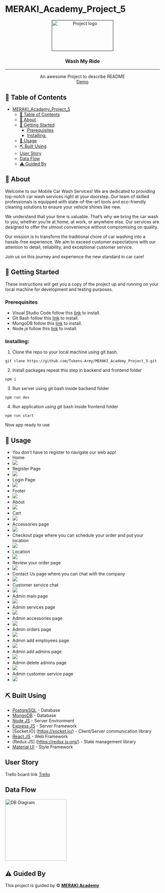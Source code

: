 # MERAKI_Academy_Project_5

<p align="center">
<a href="" target="_blank" rel="noopener noreferrer">
 <img width="200px" height="100px" src="./photos/logo.png" alt="Project logo">
 </a>
</p>

<h3 align="center">Wash My Ride
</h3>

---

<p align="center"> An awesome Project to describe README 
    <br> 
<a href='https://652714b9c634f2238705857d--fanciful-twilight-37d544.netlify.app/'>Demo</a>
    <br> 
</p>

## 📝 Table of Contents

- [MERAKI\_Academy\_Project\_5](#meraki_academy_project_5)
  - [📝 Table of Contents](#-table-of-contents)
  - [🧐 About ](#-about-)
  - [🏁 Getting Started ](#-getting-started-)
    - [Prerequisites](#prerequisites)
    - [Installing:](#installing)
  - [🎈 Usage ](#-usage-)
  - [⛏️ Built Using ](#️-built-using-)
  - [User Story ](#user-story-)
  - [Data Flow ](#data-flow-)
  - [⚠️ Guided By ](#️-guided-by-)

## 🧐 About <a name = "about"></a>

Welcome to our Mobile Car Wash Services! We are dedicated to providing top-notch car wash services right at your doorstep. Our team of skilled professionals is equipped with state-of-the-art tools and eco-friendly cleaning solutions to ensure your vehicle shines like new.

We understand that your time is valuable. That’s why we bring the car wash to you, whether you’re at home, at work, or anywhere else. Our services are designed to offer the utmost convenience without compromising on quality.

Our mission is to transform the traditional chore of car washing into a hassle-free experience. We aim to exceed customer expectations with our attention to detail, reliability, and exceptional customer service.

Join us on this journey and experience the new standard in car care!

## 🏁 Getting Started <a name = "getting_started"></a>

These instructions will get you a copy of the project up and running on your local machine for development and testing purposes.

### Prerequisites

- Visual Studio Code follow this <a href='https://code.visualstudio.com/download'>link</a> to install.
- Git Bash follow this <a href='https://git-scm.com/downloads'>link</a> to install.
- MongoDB follow this <a href='https://www.mongodb.com/products/tools/compass'>link</a> to install.
- Node.js follow this <a href='https://nodejs.org/en/download'>link</a> to install.

### Installing:

1. Clone the repo to your local machine using git bash.

```
git clone https://github.com/Tokens-Army/MERAKI_Academy_Project_5.git
```

2. Install packages repeat this step in backend and frontend folder

```
npm i
```

3. Run server using git bash inside backend folder

```
npm run dev
```

4. Run application using git bash inside frontend folder

```
npm run start
```

Now app ready to use

## 🎈 Usage <a name="usage"></a>


- You don't have to register to navigate our web app!
- Home
- <img src="./photos/home.png">
- Register Page
- <img src="./photos/reg.png">
-  Login Page
- <img src="./photos/login.png">
- Footer
- <img src="./photos/footer.png">
- About
- <img src="./photos/about.png">
- Cart
- <img src="./photos/cart.png">
- Accessories page
- <img src="./photos/accessories.png">
- Checkout page where you can schedule your order and put your location
- <img src="./photos/checkout.png">
- Location
- <img src="./photos/location.png">
- Review your order page
- <img src="./photos/review.png">
- Contact Us page where you can chat with the company
- <img src="./photos/contact-us.png">
- Customer service chat
- <img src="./photos/chat.png">
- Admin main page
- <img src="./photos/admin-main.png">
- Admin services page
- <img src="./photos/admin-services.png">
- Admin accessories page
- <img src="./photos/admin-accessories.png">
- Admin orders page
- <img src="./photos/admin-orders.png">
- Admin add employees page
- <img src="./photos/admin-add-employees.png">
- Admin add admins page
- <img src="./photos/admin-add-admins.png">
- Admin delete admins page
- <img src="./photos/admin-delete-admins.png">
- Admin customer service page
- <img src="./photos/admin-customer-service.png">


## ⛏️ Built Using <a name = "built_using"></a>

- [PostgreSQL](https://www.postgresql.org/) - Database
- [MongoDB](https://www.mongodb.com/) - Database
- [Node JS](https://nodejs.org/en/) - Server Environment
- [Express JS](https://expressjs.com/) - Server Framework
- [Socket.IO] (https://socket.io/) - Client/Server communication library
- [React JS](https://https://reactjs.org/) - Web Framework
- [Redux.JS] (https://redux.js.org/) - State management library
- [Material UI](https://mui.com/) - Style Framework

## User Story <a name = "#user_story"></a>

Trello board link
<a href="https://trello.com/b/onEhhYxU/tokens-army">Trello</a>

## Data Flow <a name = "#data_flow"></a>

<img width=200px height=200px src="./photos//db-diagram.png" alt="DB Diagram"></a>

## ⚠️ Guided By <a name = "guided_by"></a>

This project is guided by ©️ **[MERAKI Academy](https://www.meraki-academy.org)**